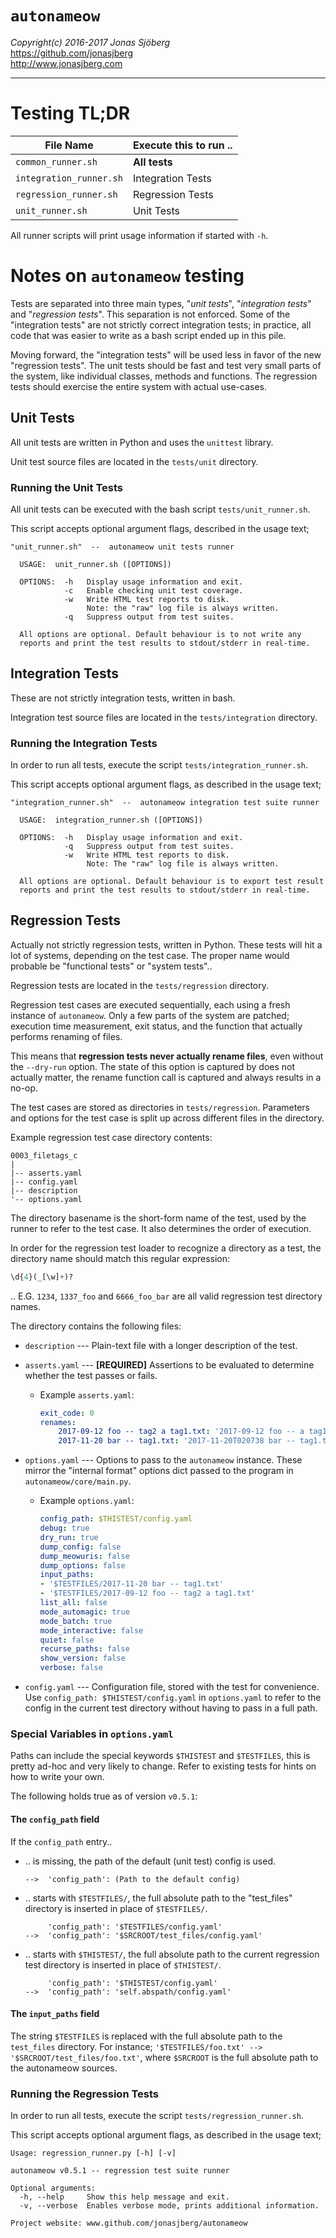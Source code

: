 `autonameow`
============
*Copyright(c) 2016-2017 Jonas Sjöberg*  
<https://github.com/jonasjberg>  
<http://www.jonasjberg.com>  

--------------------------------------------------------------------------------


Testing TL;DR
=============

| File Name               | Execute this to run .. |
| ----------------------- | -----------------------|
| `common_runner.sh`      | __All tests__          |
| `integration_runner.sh` | Integration Tests      |
| `regression_runner.sh`  | Regression Tests       |
| `unit_runner.sh`        | Unit Tests             |

All runner scripts will print usage information if started with `-h`.


Notes on `autonameow` testing
=============================
Tests are separated into three main types, "*unit tests*", "*integration
tests*" and "*regression tests*".
This separation is not enforced. Some of the "integration tests" are not
strictly correct integration tests; in practice, all code that was easier to
write as a bash script ended up in this pile.

Moving forward, the "integration tests" will be used less in favor of the new
"regression tests". The unit tests should be fast and test very small parts of
the system, like individual classes, methods and functions.
The regression tests should exercise the entire system with actual use-cases.


Unit Tests
----------
All unit tests are written in Python and uses the `unittest` library.

Unit test source files are located in the `tests/unit` directory.

### Running the Unit Tests
All unit tests can be executed with the bash script `tests/unit_runner.sh`.


This script accepts optional argument flags, described in the usage text;

```
"unit_runner.sh"  --  autonameow unit tests runner

  USAGE:  unit_runner.sh ([OPTIONS])

  OPTIONS:  -h   Display usage information and exit.
            -c   Enable checking unit test coverage.
            -w   Write HTML test reports to disk.
                 Note: the "raw" log file is always written.
            -q   Suppress output from test suites.

  All options are optional. Default behaviour is to not write any
  reports and print the test results to stdout/stderr in real-time.
```


Integration Tests
-----------------
These are not strictly integration tests, written in bash.

Integration test source files are located in the `tests/integration` directory.

### Running the Integration Tests
In order to run all tests, execute the script `tests/integration_runner.sh`.

This script accepts optional argument flags, as described in the usage text;

```
"integration_runner.sh"  --  autonameow integration test suite runner

  USAGE:  integration_runner.sh ([OPTIONS])

  OPTIONS:  -h   Display usage information and exit.
            -q   Suppress output from test suites.
            -w   Write HTML test reports to disk.
                 Note: The "raw" log file is always written.

  All options are optional. Default behaviour is to export test result
  reports and print the test results to stdout/stderr in real-time.
```


Regression Tests
----------------
Actually not strictly regression tests, written in Python.
These tests will hit a lot of systems, depending on the test case.
The proper name would probable be "functional tests" or "system tests"..

Regression tests are located in the `tests/regression` directory.

Regression test cases are executed sequentially, each using a fresh instance
of `autonameow`. Only a few parts of the system are patched; execution time
measurement, exit status, and the function that actually performs renaming of
files.

This means that __regression tests never actually rename files__, even without
the `--dry-run` option. The state of this option is captured by does not
actually matter, the rename function call is captured and always results in a
no-op.


The test cases are stored as directories in `tests/regression`. Parameters and
options for the test case is split up across different files in the directory.

Example regression test case directory contents:

```
0003_filetags_c
|
|-- asserts.yaml
|-- config.yaml
|-- description
'-- options.yaml
```

The directory basename is the short-form name of the test, used by the runner
to refer to the test case. It also determines the order of execution.

In order for the regression test loader to recognize a directory as a test,
the directory name should match this regular expression:

```python
\d{4}(_[\w]+)?
```

.. E.G. `1234`, `1337_foo` and `6666_foo_bar` are all valid regression test
directory names.


The directory contains the following files:

* `description` --- Plain-text file with a longer description of
  the test.

* `asserts.yaml` --- __[REQUIRED]__ Assertions to be evaluated to
  determine whether the test passes or fails.

    * Example `asserts.yaml`:
        ```yaml
        exit_code: 0
        renames:
            2017-09-12 foo -- tag2 a tag1.txt: '2017-09-12 foo -- a tag1 tag2.txt'
            2017-11-20 bar -- tag1.txt: '2017-11-20T020738 bar -- tag1.txt'
        ```

* `options.yaml` --- Options to pass to the `autonameow` instance.
  These mirror the "internal format" options dict passed to the program
  in `autonameow/core/main.py`.

    * Example `options.yaml`:
        ```yaml
        config_path: $THISTEST/config.yaml
        debug: true
        dry_run: true
        dump_config: false
        dump_meowuris: false
        dump_options: false
        input_paths:
        - '$TESTFILES/2017-11-20 bar -- tag1.txt'
        - '$TESTFILES/2017-09-12 foo -- tag2 a tag1.txt'
        list_all: false
        mode_automagic: true
        mode_batch: true
        mode_interactive: false
        quiet: false
        recurse_paths: false
        show_version: false
        verbose: false
        ```

* `config.yaml` --- Configuration file, stored with the test for convenience.
  Use `config_path: $THISTEST/config.yaml` in `options.yaml` to refer to the
  config in the current test directory without having to pass in a full path.


### Special Variables in `options.yaml`
Paths can include the special keywords `$THISTEST` and `$TESTFILES`, this is
pretty ad-hoc and very likely to change. Refer to existing tests for hints on
how to write your own.

The following holds true as of version `v0.5.1`:

#### The `config_path` field
If the `config_path` entry..

* .. is missing, the path of the default (unit test) config is used.

    ```
    -->  'config_path': (Path to the default config)
    ```

* .. starts with `$TESTFILES/`, the full absolute path to the
     "test_files" directory is inserted in place of `$TESTFILES/`.

    ```
         'config_path': '$TESTFILES/config.yaml'
    -->  'config_path': '$SRCROOT/test_files/config.yaml'
    ```

* .. starts with `$THISTEST/`, the full absolute path to the current
     regression test directory is inserted in place of `$THISTEST/`.

    ```
         'config_path': '$THISTEST/config.yaml'
    -->  'config_path': 'self.abspath/config.yaml'
    ```


#### The `input_paths` field
The string `$TESTFILES` is replaced with the full absolute path to the
`test_files` directory.
For instance; `'$TESTFILES/foo.txt' --> '$SRCROOT/test_files/foo.txt'`,
where `$SRCROOT` is the full absolute path to the autonameow sources.



### Running the Regression Tests
In order to run all tests, execute the script `tests/regression_runner.sh`.

This script accepts optional argument flags, as described in the usage text;

```
Usage: regression_runner.py [-h] [-v]

autonameow v0.5.1 -- regression test suite runner

Optional arguments:
  -h, --help     Show this help message and exit.
  -v, --verbose  Enables verbose mode, prints additional information.

Project website: www.github.com/jonasjberg/autonameow
```
